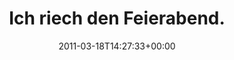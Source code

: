 ---
retweeted: false
source: <a href="http://itunes.apple.com/us/app/twitter/id409789998?mt=12" rel="nofollow">Twitter
  for Mac</a>
entities:
  hashtags: []
  symbols: []
  user_mentions: []
  urls:
  - url: http://t.co/QnE8q48
    expanded_url: http://twitpic.com/4ao9z5
    display_url: twitpic.com/4ao9z5
    indices:
    - '26'
    - '45'
display_text_range:
- '0'
- '45'
favorite_count: '0'
id_str: '48752402320457729'
truncated: false
retweet_count: '0'
id: '48752402320457729'
possibly_sensitive: false
created_at: Fri Mar 18 14:27:33 +0000 2011
favorited: false
full_text: Ich riech den Feierabend.
lang: de
quote_url: http://twitpic.com/4ao9z5
tags:
- pesos:twitter
date: '2011-03-18T14:27:33+00:00'
src: https://twitter.com/bascht/status/48752402320457729
original_url: https://twitter.com/bascht/status/48752402320457729
type: twitter_tweet
text: Ich riech den Feierabend.
title: Ich riech den Feierabend.

---
